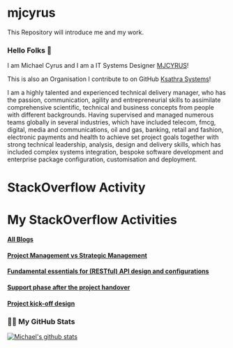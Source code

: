 # mjcyrus
This Repository will introduce me and my work. 

### Hello Folks 👋
I am Michael Cyrus and I am a IT Systems Designer [MJCYRUS](https://github.com/michaeljamescyrus)!

This is also an Organisation I contribute to on GitHub [Ksathra Systems](https://github.com/Ksathra-Systems-Limited)!

I am a highly talented and experienced technical delivery manager, who has the passion, communication, agility and entrepreneurial skills to assimilate comprehensive scientific,
technical and business concepts from people with different backgrounds. Having supervised and managed numerous teams globally in several industries, which have included telecom, fmcg, digital, media
and communications, oil and gas, banking, retail and fashion, electronic payments and health to achieve set project goals together with strong technical leadership, analysis, design and delivery
skills, which has included complex systems integration, bespoke software development and enterprise package configuration, customisation and deployment.

# StackOverflow Activity
<!-- STACKOVERFLOW:START -->
<!-- STACKOVERFLOW:END -->

# My StackOverflow Activities
<!-- STACKOVERFLOW:START -->
#### [All Blogs](https://www.ksathra.com/blog/)
#### [Project Management vs Strategic Management](https://www.ksathra.com/2014/12/30/2-project-management-vs-strategic-management/)
#### [Fundamental essentials for (RESTful) API design and configurations](https://www.ksathra.com/2016/08/02/2-fundamental-essentials-for-restful-api-design-and-configurations/)
#### [Support phase after the project handover](https://www.ksathra.com/2016/08/02/3-support-phase-after-the-project-handover/)
#### [Project kick-off design](https://www.ksathra.com/blog/)
<!-- STACKOVERFLOW:END -->

### 👨‍💻 My GitHub Stats
[![Michael's github stats](https://github-readme-stats.vercel.app/api?username=michaeljamescyrus&show_icons=true&count_private=true&theme=tokyonight)](https://github.com/anuraghazra/github-readme-stats)
